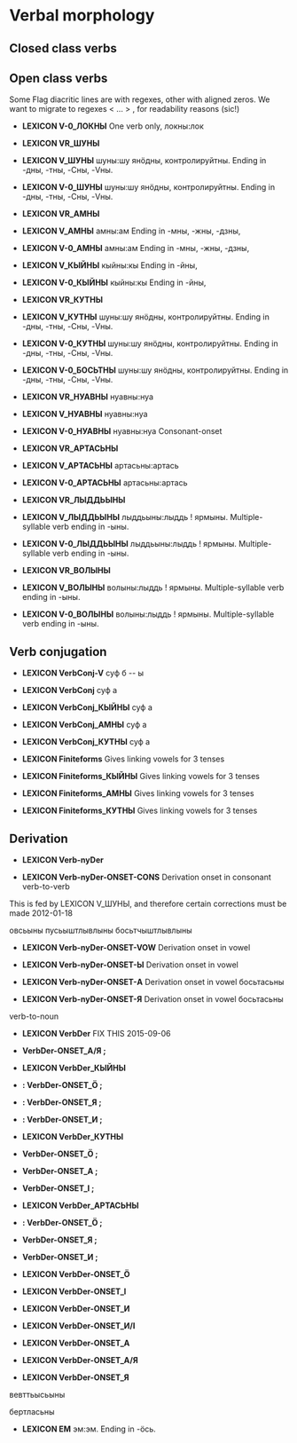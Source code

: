 

# Verbal morphology               


## Closed class verbs










## Open class verbs

Some Flag diacritic lines are with regexes, other with aligned zeros. We want to migrate to
regexes < … > , for readability reasons (sic!)


 * __LEXICON V-0_ЛОКНЫ__ One verb only, локны:лок


 * __LEXICON VR_ШУНЫ__ 


 * __LEXICON V_ШУНЫ__ шуны:шу янӧдны, контролируйтны. Ending in -дны, -тны, -Cны, -Vны.
 * __LEXICON V-0_ШУНЫ__ шуны:шу янӧдны, контролируйтны. Ending in -дны, -тны, -Cны, -Vны.

 * __LEXICON VR_АМНЫ__


 * __LEXICON V_АМНЫ__ амны:ам Ending in -мны, -жны, -дзны,
 * __LEXICON V-0_АМНЫ__ амны:ам Ending in -мны, -жны, -дзны,


 * __LEXICON V_КЫЙНЫ__ кыйны:кы Ending in -йны, 

 * __LEXICON V-0_КЫЙНЫ__ кыйны:кы Ending in -йны, 

 * __LEXICON VR_КУТНЫ__

 * __LEXICON V_КУТНЫ__ шуны:шу янӧдны, контролируйтны. Ending in -дны, -тны, -Cны, -Vны.
 * __LEXICON V-0_КУТНЫ__ шуны:шу янӧдны, контролируйтны. Ending in -дны, -тны, -Cны, -Vны.


 * __LEXICON V-0_БОСЬТНЫ__ шуны:шу янӧдны, контролируйтны. Ending in -дны, -тны, -Cны, -Vны.


 * __LEXICON VR_НУАВНЫ__ нуавны:нуа

 * __LEXICON V_НУАВНЫ__ нуавны:нуа
 * __LEXICON V-0_НУАВНЫ__ нуавны:нуа
Consonant-onset

 * __LEXICON VR_АРТАСЬНЫ__


 * __LEXICON V_АРТАСЬНЫ__ артасьны:артась 
 * __LEXICON V-0_АРТАСЬНЫ__ артасьны:артась 

 * __LEXICON VR_ЛЫДДЬЫНЫ__ 

 * __LEXICON V_ЛЫДДЬЫНЫ__ лыддьыны:лыддь ! ярмыны. Multiple-syllable verb ending in -ыны.
 * __LEXICON V-0_ЛЫДДЬЫНЫ__ лыддьыны:лыддь ! ярмыны. Multiple-syllable verb ending in -ыны.

 * __LEXICON VR_ВОЛЫНЫ__ 


 * __LEXICON V_ВОЛЫНЫ__ волыны:лыддь ! ярмыны. Multiple-syllable verb ending in -ыны.
 * __LEXICON V-0_ВОЛЫНЫ__ волыны:лыддь ! ярмыны. Multiple-syllable verb ending in -ыны.








## Verb conjugation 

 * **LEXICON VerbConj-V**  суф б -- ы 

 * **LEXICON VerbConj** суф а

 * __LEXICON VerbConj_КЫЙНЫ__ суф а

 * __LEXICON VerbConj_АМНЫ__ суф а

 * __LEXICON VerbConj_КУТНЫ__ суф а


 * **LEXICON Finiteforms** Gives linking vowels for 3 tenses

 * __LEXICON Finiteforms_КЫЙНЫ__ Gives linking vowels for 3 tenses

 * __LEXICON Finiteforms_АМНЫ__ Gives linking vowels for 3 tenses

 * __LEXICON Finiteforms_КУТНЫ__ Gives linking vowels for 3 tenses

































## Derivation


 * **LEXICON Verb-nyDer** 

 * **LEXICON Verb-nyDer-ONSET-CONS** Derivation onset in consonant
verb-to-verb

This is fed by LEXICON V_ШУНЫ, and therefore certain corrections
must be made 2012-01-18

овсьыны
пусьыштлывлыны
босьтчыштлывлыны

 * **LEXICON Verb-nyDer-ONSET-VOW** Derivation onset	in vowel

 * **LEXICON Verb-nyDer-ONSET-Ы** Derivation onset	in vowel

 * **LEXICON Verb-nyDer-ONSET-А** Derivation onset	in vowel
босьтасьны

 * **LEXICON Verb-nyDer-ONSET-Я** Derivation onset	in vowel
босьтасьны


verb-to-noun

 * **LEXICON VerbDer** 
FIX THIS 2015-09-06
 * __VerbDer-ONSET_А/Я ;__ 

 * __LEXICON VerbDer_КЫЙНЫ__
 * __: VerbDer-ONSET_Ӧ ;__
 * __: VerbDer-ONSET_Я ;__ 
 * __: VerbDer-ONSET_И ;__

 * __LEXICON VerbDer_КУТНЫ__
 * __VerbDer-ONSET_Ӧ ;__
 * __VerbDer-ONSET_А ;__ 
 * __VerbDer-ONSET_І ;__

 * __LEXICON VerbDer_АРТАСЬНЫ__
 * __: VerbDer-ONSET_Ӧ ;__
 * __VerbDer-ONSET_Я ;__ 
 * __VerbDer-ONSET_И ;__

 * __LEXICON VerbDer-ONSET_Ӧ__ 



 * __LEXICON VerbDer-ONSET_І__ 

 * __LEXICON VerbDer-ONSET_И__ 
 * __LEXICON VerbDer-ONSET_И/І__ 




 * __LEXICON VerbDer-ONSET_А__ 
 * __LEXICON VerbDer-ONSET_А/Я__ 

 * __LEXICON VerbDer-ONSET_Я__








вевттьысьыны

бертласьны












 * **LEXICON EM** эм:эм. Ending in -ӧсь.



